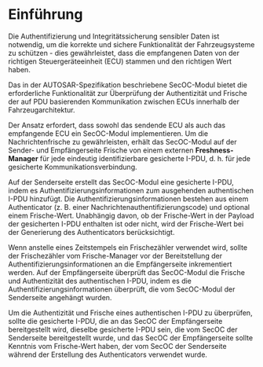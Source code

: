 # Einführung

Die Authentifizierung und Integritätssicherung sensibler Daten ist notwendig, um die korrekte und sichere Funktionalität der Fahrzeugsysteme zu schützen - dies gewährleistet, dass die empfangenen Daten von der richtigen Steuergeräteeinheit (ECU) stammen und den richtigen Wert haben. 

Das in der AUTOSAR-Spezifikation beschriebene SecOC-Modul bietet die erforderliche Funktionalität zur Überprüfung der Authentizität und Frische der auf PDU basierenden Kommunikation zwischen ECUs innerhalb der Fahrzeugarchitektur. 

Der Ansatz erfordert, dass sowohl das sendende ECU als auch das empfangende ECU ein SecOC-Modul implementieren. Um die Nachrichtenfrische zu gewährleisten, erhält das SecOC-Modul auf der Sender- und Empfängerseite Frische von einem externen **Freshness-Manager** für jede eindeutig identifizierbare gesicherte I-PDU, d. h. für jede gesicherte Kommunikationsverbindung. 

Auf der Senderseite erstellt das SecOC-Modul eine gesicherte I-PDU, indem es Authentifizierungsinformationen zum ausgehenden authentischen I-PDU hinzufügt. Die Authentifizierungsinformationen bestehen aus einem Authenticator (z. B. einer Nachrichtenauthentifizierungscode) und optional einem Frische-Wert. Unabhängig davon, ob der Frische-Wert in der Payload der gesicherten I-PDU enthalten ist oder nicht, wird der Frische-Wert bei der Generierung des Authenticators berücksichtigt. 

Wenn anstelle eines Zeitstempels ein Frischezähler verwendet wird, sollte der Frischezähler vom Frische-Manager vor der Bereitstellung der Authentifizierungsinformationen an die Empfängerseite inkrementiert werden. Auf der Empfängerseite überprüft das SecOC-Modul die Frische und Authentizität des authentischen I-PDU, indem es die Authentifizierungsinformationen überprüft, die vom SecOC-Modul der Senderseite angehängt wurden. 

Um die Authentizität und Frische eines authentischen I-PDU zu überprüfen, sollte die gesicherte I-PDU, die an das SecOC der Empfängerseite bereitgestellt wird, dieselbe gesicherte I-PDU sein, die vom SecOC der Senderseite bereitgestellt wurde, und das SecOC der Empfängerseite sollte Kenntnis vom Frische-Wert haben, der vom SecOC der Senderseite während der Erstellung des Authenticators verwendet wurde.
